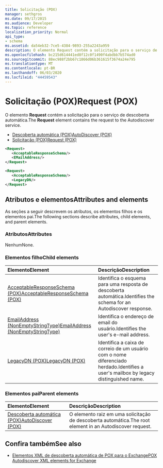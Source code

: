 ```yaml
---
title: Solicitação (POX)
manager: sethgros
ms.date: 09/17/2015
ms.audience: Developer
ms.topic: reference
localization_priority: Normal
api_type:
- schema
ms.assetid: da54eb32-7ce5-4384-9893-255a2243a959
description: O elemento Request contém a solicitação para o serviço de descoberta automática.
ms.openlocfilehash: bc215d614441ed8f12c0f1490f4abdbb7b574ad0
ms.sourcegitcommit: 88ec988f2bb67c1866d06b361615f3674a24e795
ms.translationtype: MT
ms.contentlocale: pt-BR
ms.lasthandoff: 06/03/2020
ms.locfileid: "44459543"
---
```

# <a name="request-pox"></a><span data-ttu-id="0d499-103">Solicitação (POX)</span><span class="sxs-lookup"><span data-stu-id="0d499-103">Request (POX)</span></span>

<span data-ttu-id="0d499-104">O elemento **Request** contém a solicitação para o serviço de descoberta automática.</span><span class="sxs-lookup"><span data-stu-id="0d499-104">The **Request** element contains the request to the Autodiscover service.</span></span> 
  
- [<span data-ttu-id="0d499-105">Descoberta automática (POX)</span><span class="sxs-lookup"><span data-stu-id="0d499-105">AutoDiscover (POX)</span></span>](autodiscover-pox.md) 
- [<span data-ttu-id="0d499-106">Solicitação (POX)</span><span class="sxs-lookup"><span data-stu-id="0d499-106">Request (POX)</span></span>](request-pox.md)
  
```xml
<Request>
   <AcceptableResponseSchema/>
   <EMailAddress/>
</Request>
```

```xml
<Request>
   <AcceptableResponseSchema/> 
   <LegacyDN/>
</Request>
```

## <a name="attributes-and-elements"></a><span data-ttu-id="0d499-107">Atributos e elementos</span><span class="sxs-lookup"><span data-stu-id="0d499-107">Attributes and elements</span></span>

<span data-ttu-id="0d499-108">As seções a seguir descrevem os atributos, os elementos filhos e os elementos pai.</span><span class="sxs-lookup"><span data-stu-id="0d499-108">The following sections describe attributes, child elements, and parent elements.</span></span>
  
### <a name="attributes"></a><span data-ttu-id="0d499-109">Atributos</span><span class="sxs-lookup"><span data-stu-id="0d499-109">Attributes</span></span>

<span data-ttu-id="0d499-110">Nenhum</span><span class="sxs-lookup"><span data-stu-id="0d499-110">None.</span></span>
  
### <a name="child-elements"></a><span data-ttu-id="0d499-111">Elementos filho</span><span class="sxs-lookup"><span data-stu-id="0d499-111">Child elements</span></span>

|<span data-ttu-id="0d499-112">**Elemento**</span><span class="sxs-lookup"><span data-stu-id="0d499-112">**Element**</span></span>|<span data-ttu-id="0d499-113">**Descrição**</span><span class="sxs-lookup"><span data-stu-id="0d499-113">**Description**</span></span>|
|:-----|:-----|
|[<span data-ttu-id="0d499-114">AcceptableResponseSchema (POX)</span><span class="sxs-lookup"><span data-stu-id="0d499-114">AcceptableResponseSchema (POX)</span></span>](acceptableresponseschema-pox.md) <br/> |<span data-ttu-id="0d499-115">Identifica o esquema para uma resposta de descoberta automática.</span><span class="sxs-lookup"><span data-stu-id="0d499-115">Identifies the schema for an Autodiscover response.</span></span>  <br/> |
|[<span data-ttu-id="0d499-116">EmailAddress (NonEmptyStringType)</span><span class="sxs-lookup"><span data-stu-id="0d499-116">EmailAddress (NonEmptyStringType)</span></span>](emailaddress-nonemptystringtype.md) <br/> |<span data-ttu-id="0d499-117">Identifica o endereço de email do usuário.</span><span class="sxs-lookup"><span data-stu-id="0d499-117">Identifies the user's e-mail address.</span></span>  <br/> |
|[<span data-ttu-id="0d499-118">LegacyDN (POX)</span><span class="sxs-lookup"><span data-stu-id="0d499-118">LegacyDN (POX)</span></span>](legacydn-pox.md) <br/> |<span data-ttu-id="0d499-119">Identifica a caixa de correio de um usuário com o nome diferenciado herdado.</span><span class="sxs-lookup"><span data-stu-id="0d499-119">Identifies a user's mailbox by legacy distinguished name.</span></span>  <br/> |
   
### <a name="parent-elements"></a><span data-ttu-id="0d499-120">Elementos pai</span><span class="sxs-lookup"><span data-stu-id="0d499-120">Parent elements</span></span>

|<span data-ttu-id="0d499-121">**Elemento**</span><span class="sxs-lookup"><span data-stu-id="0d499-121">**Element**</span></span>|<span data-ttu-id="0d499-122">**Descrição**</span><span class="sxs-lookup"><span data-stu-id="0d499-122">**Description**</span></span>|
|:-----|:-----|
|[<span data-ttu-id="0d499-123">Descoberta automática (POX)</span><span class="sxs-lookup"><span data-stu-id="0d499-123">AutoDiscover (POX)</span></span>](autodiscover-pox.md) <br/> |<span data-ttu-id="0d499-124">O elemento raiz em uma solicitação de descoberta automática.</span><span class="sxs-lookup"><span data-stu-id="0d499-124">The root element in an Autodiscover request.</span></span>  <br/> |
   
## <a name="see-also"></a><span data-ttu-id="0d499-125">Confira também</span><span class="sxs-lookup"><span data-stu-id="0d499-125">See also</span></span>

- [<span data-ttu-id="0d499-126">Elementos XML de descoberta automática de POX para o Exchange</span><span class="sxs-lookup"><span data-stu-id="0d499-126">POX Autodiscover XML elements for Exchange</span></span>](pox-autodiscover-xml-elements-for-exchange.md)

